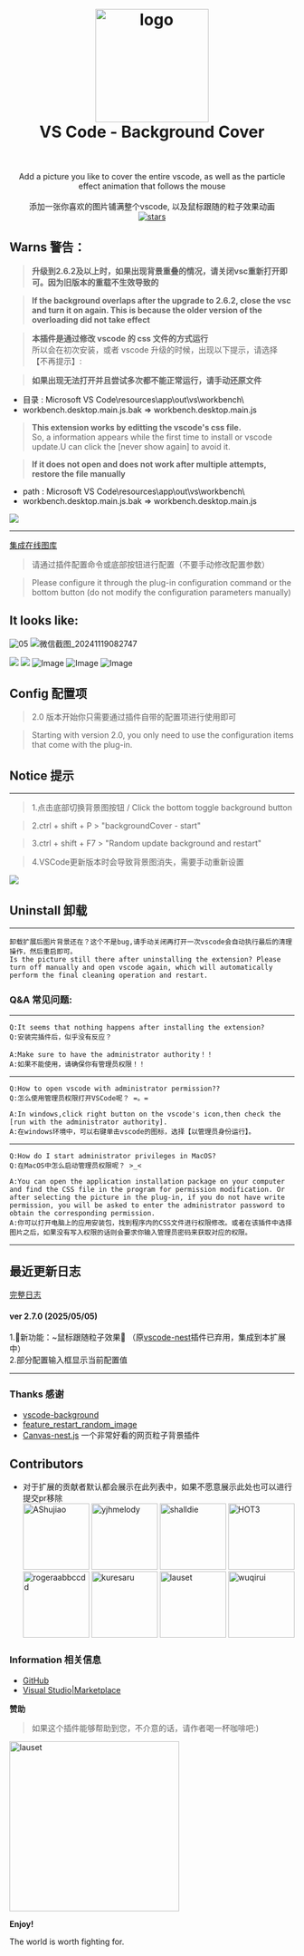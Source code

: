 <h1 align="center">
  <br>
    <img src="https://user-images.githubusercontent.com/14969576/61449520-b55d9900-a987-11e9-9dc9-e81fa416688c.png" alt="logo" width="200">
  <br>
  VS Code - Background Cover
  <br>

  <br>
</h1>



<p align="center">
Add a picture you like to cover the entire vscode, as well as the particle effect animation that follows the mouse<br/>
<br/>
添加一张你喜欢的图片铺满整个vscode, 以及鼠标跟随的粒子效果动画
<br/>
<a href="https://github.com/vscode-extension/vscode-background-cover">
<img src="https://img.shields.io/github/stars/vscode-extension/vscode-background-cover.svg?style=social" alt="stars">
</a>

</p>

## Warns 警告：

> **升级到2.6.2及以上时，如果出现背景重叠的情况，请关闭vsc重新打开即可。因为旧版本的重载不生效导致的**

> **If the background overlaps after the upgrade to 2.6.2, close the vsc and turn it on again. This is because the older version of the overloading did not take effect**

> **本插件是通过修改 vscode 的 css 文件的方式运行**  
> 所以会在初次安装，或者 vscode 升级的时候，出现以下提示，请选择 【不再提示】:

> **如果出现无法打开并且尝试多次都不能正常运行，请手动还原文件**   

* 目录 : Microsoft VS Code\resources\app\out\vs\workbench\
* workbench.desktop.main.js.bak => workbench.desktop.main.js

>
> **This extension works by editting the vscode's css file.**  
> So, a information appears while the first time to install or vscode update.U can click the [never show again] to avoid it.

> **If it does not open and does not work after multiple attempts, restore the file manually**
* path : Microsoft VS Code\resources\app\out\vs\workbench\
* workbench.desktop.main.js.bak => workbench.desktop.main.js

![](https://user-images.githubusercontent.com/14969576/47090529-b1b0b080-d255-11e8-8812-d541cb1c3852.png)



---
  [集成在线图库](https://vs.20988.xyz/d/24-vscodebei-jing-tu-tu-ku)


>请通过插件配置命令或底部按钮进行配置（不要手动修改配置参数）


>Please configure it through the plug-in configuration command or the bottom button (do not modify the configuration parameters manually)



## It looks like:
![05](https://github.com/user-attachments/assets/373c373e-e672-4ed4-9b4b-d09eaa457c9d)
![微信截图_20241119082747](https://github.com/user-attachments/assets/eb94402d-7193-488a-a148-353879a7e71a)

![](https://github.com/AShujiao/vscode-maxPlus/assets/14969576/20172d72-5384-4bfe-bceb-ec582cfb1698)
![](https://github.com/AShujiao/vscode-maxPlus/assets/14969576/dcbb7870-8342-4069-9dd8-026d3b903420)
![Image](https://github.com/user-attachments/assets/078e6d26-412b-4bb8-8113-3ac3972153b1)
![Image](https://github.com/user-attachments/assets/a8668f9c-6ff1-46f1-b5c2-b606ed327910)
![Image](https://github.com/user-attachments/assets/0ad0f6e2-a777-45a9-ad02-1fd2caaac1df)


## Config 配置项

> 2.0 版本开始你只需要通过插件自带的配置项进行使用即可

> Starting with version 2.0, you only need to use the configuration items that come with the plug-in.

## Notice 提示
---

>1.点击底部切换背景图按钮 / Click the bottom toggle background button

>2.ctrl + shift + P  >  "backgroundCover - start" 

>3.ctrl + shift + F7 >  "Random update background and restart"

>4.VSCode更新版本时会导致背景图消失，需要手动重新设置



![](https://user-images.githubusercontent.com/14969576/58956744-b076c880-87d1-11e9-8552-7a9f93eaf3b4.jpg)


## Uninstall 卸载
---

    卸载扩展后图片背景还在？这个不是bug,请手动关闭再打开一次vscode会自动执行最后的清理操作，然后重启即可。
    Is the picture still there after uninstalling the extension? Please turn off manually and open vscode again, which will automatically perform the final cleaning operation and restart.
    

### Q&A 常见问题:

---

    Q:It seems that nothing happens after installing the extension?
    Q:安装完插件后，似乎没有反应？

    A:Make sure to have the administrator authority！！
    A:如果不能使用，请确保你有管理员权限！！

---

    Q:How to open vscode with administrator permission??
    Q:怎么使用管理员权限打开VSCode呢？ =。=

    A:In windows,click right button on the vscode's icon,then check the [run with the administrator authority].
    A:在windows环境中，可以右键单击vscode的图标，选择【以管理员身份运行】。

---

    Q:How do I start administrator privileges in MacOS?
    Q:在MacOS中怎么启动管理员权限呢？ >_<

    A:You can open the application installation package on your computer and find the CSS file in the program for permission modification. Or after selecting the picture in the plug-in, if you do not have write permission, you will be asked to enter the administrator password to obtain the corresponding permission.
    A:你可以打开电脑上的应用安装包，找到程序内的CSS文件进行权限修改。或者在该插件中选择图片之后，如果没有写入权限的话则会要求你输入管理员密码来获取对应的权限。

---

## 最近更新日志
[完整日志](https://github.com/vscode-extension/vscode-background-cover/blob/master/CHANGELOG.md)

#### ver 2.7.0 (2025/05/05)

  1.🎉新功能：~鼠标跟随粒子效果🎉 （原[vscode-nest](https://github.com/AShujiao/vscode-nest)插件已弃用，集成到本扩展中）  
  2.部分配置输入框显示当前配置值
  
---
### Thanks 感谢

* [vscode-background](https://github.com/shalldie/vscode-background)
* [feature_restart_random_image](https://github.com/AShujiao/vscode-background-cover/pull/2)
* [Canvas-nest.js](https://github.com/hustcc/canvas-nest.js) 一个非常好看的网页粒子背景插件

## Contributors 
* 对于扩展的贡献者默认都会展示在此列表中，如果不愿意展示此处也可以进行提交pr移除   
[<img alt="AShujiao" src="https://avatars2.githubusercontent.com/u/14969576?s=460&v=4" width="117">](https://github.com/AShujiao)
[<img alt="yjhmelody" src="https://avatars0.githubusercontent.com/u/16250688?s=460&v=4" width="117">](https://github.com/yjhmelody)
[<img alt="shalldie" src="https://avatars3.githubusercontent.com/u/9987486?s=460&v=4" width="117">](https://github.com/shalldie)
[<img alt="HOT3" src="https://avatars0.githubusercontent.com/u/43977240?s=400&v=4" width="117">](https://github.com/hot3)
[<img alt="rogeraabbccdd" src="https://avatars0.githubusercontent.com/u/15815422?s=460&v=4" width="117">](https://github.com/rogeraabbccdd)
[<img alt="kuresaru" src="https://avatars.githubusercontent.com/u/31172177?s=460&u=f44be019cc56fdf6d2ae9bbc7e12addb064c0b1b&v=4" width="117">](https://github.com/kuresaru)
[<img alt="lauset" src="https://avatars.githubusercontent.com/u/47267800?v=4" width="117">](https://github.com/lauset)
[<img alt="wuqirui" src="https://avatars.githubusercontent.com/u/53338059?v=4" width="117">](https://github.com/hhdqirui)

### Information 相关信息

* [GitHub](https://github.com/AShujiao/vscode-background-cover)
* [Visual Studio|Marketplace](https://marketplace.visualstudio.com/items?itemName=manasxx.background-cover)


**赞助**
> 如果这个插件能够帮助到您，不介意的话，请作者喝一杯咖啡吧:) 
 
[<img alt="lauset" src="https://zuhaowan-video.oss-cn-beijing.aliyuncs.com/1587571200/177327269-5cd91cdc-ffeb-4e1d-9193-abe5d2bb6b95.jpg" width="300">](https://github.com/lauset)

**Enjoy!**

The world is worth fighting for.